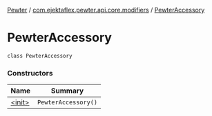 [Pewter](../../index.md) / [com.ejektaflex.pewter.api.core.modifiers](../index.md) / [PewterAccessory](./index.md)

# PewterAccessory

`class PewterAccessory`

### Constructors

| Name | Summary |
|---|---|
| [&lt;init&gt;](-init-.md) | `PewterAccessory()` |
